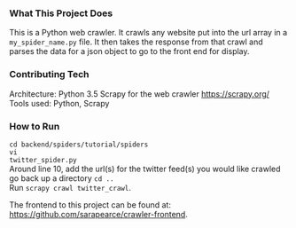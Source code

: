 
<h3>What This Project Does</h3>

This is a Python web crawler. It crawls any website put into the url array in a <code>my_spider_name.py</code> file. It then takes the response from that crawl and parses the data for a json object to go to the front end for display.

<h3>Contributing Tech</h3>

Architecture: Python 3.5
Scrapy for the web crawler https://scrapy.org/ <br>
Tools used: Python, Scrapy <br>

<h3>How to Run</h3>

<code>cd backend/spiders/tutorial/spiders</code> <br> 
<code>vi twitter_spider.py</code> <br>
Around line 10,  add the url(s) for the twitter feed(s) you would like crawled <br>
go back up a directory <code>cd ..</code> <br>
Run <code>scrapy crawl twitter_crawl</code>. <br>

The frontend to this project can be found at: https://github.com/sarapearce/crawler-frontend. 

